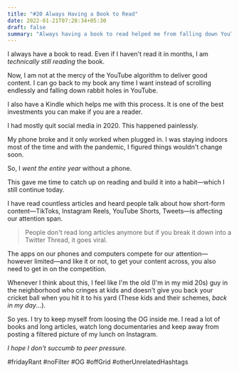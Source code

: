 ```yaml
---
title: "#20 Always Having a Book to Read"
date: 2022-01-21T07:28:34+05:30
draft: false
summary: "Always having a book to read helped me from falling down YouTube rabbit holes."
---
```


I always have a book to read. Even if I haven't read it in months, I am _technically still reading_ the book.

Now, I am not at the mercy of the YouTube algorithm to deliver good content. I can go back to my book any time I want instead of scrolling endlessly and falling down rabbit holes in YouTube.

I also have a Kindle which helps me with this process. It is one of the best investments you can make if you are a reader.

I had mostly quit social media in 2020. This happened painlessly.

My phone broke and it only worked when plugged in. I was staying indoors most of the time and with the pandemic, I figured things wouldn't change soon.

So, I _went the entire year_ without a phone.

This gave me time to catch up on reading and build it into a habit—which I still continue today.

I have read countless articles and heard people talk about how short-form content—TikToks, Instagram Reels, YouTube Shorts, Tweets—is affecting our attention span.

> People don't read long articles anymore but if you break it down into a Twitter Thread, it goes viral.

The apps on our phones and computers compete for our attention—however limited—and like it or not, to get your content across, you also need to get in on the competition.

Whenever I think about this, I feel like I'm the old (I'm in my mid 20s) guy in the neighborhood who cringes at kids and doesn't give you back your cricket ball when you hit it to his yard (These kids and their schemes, _back in my day_...).

So yes. I try to keep myself from loosing the OG inside me. I read a lot of books and long articles, watch long documentaries and keep away from posting a filtered picture of my lunch on Instagram.

_I hope I don't succumb to peer pressure._

#fridayRant #noFilter #OG #offGrid #otherUnrelatedHashtags
